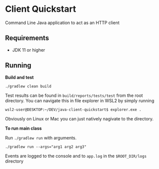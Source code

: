 # Client Quickstart

Command Line Java application to act as an HTTP client

## Requirements
* JDK 11 or higher

## Running

**Build and test**
```
./gradlew clean build
```

Test results can be found in `build/reports/tests/test` from the root directory. 
You can navigate this in file explorer in WSL2 by simply running
```
wsl2-user@DESKTOP:~/DEV/java-client-quickstart$ explorer.exe .
```
Obviously on Linux or Mac you can just natively nagivate to the directory.

**To run main class**

Run `./gradlew run` with arguments. 

```
./gradlew run --args="arg1 arg2 arg3"
```

Events are logged to the console and to `app.log` in the `$ROOT_DIR/logs` directory

